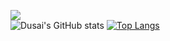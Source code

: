 ![](https://img.shields.io/badge/python-3.9-orange?style=for-the-badge&logo=python&logoColor=orange)   
![Dusai's GitHub stats](https://github-readme-stats.vercel.app/api?username=jxy147258&&show_icons=true&theme=radical)
[![Top Langs](https://github-readme-stats.vercel.app/api/top-langs/?username=anuraghazra&layout=compact)](https://github.com/anuraghazra/github-readme-stats)
<!--START_SECTION:waka-->
<!--END_SECTION:waka-->   
